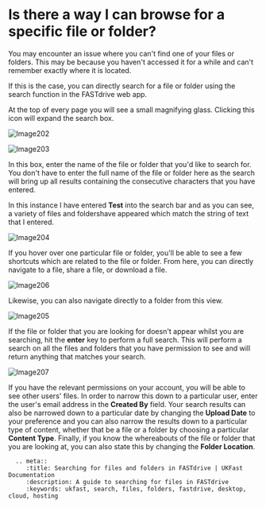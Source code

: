 # Is there a way I can browse for a specific file or folder?

You may encounter an issue where you can't find one of your files or folders. This may be because you haven't accessed it for a while and can't remember exactly where it is located.

If this is the case, you can directly search for a file or folder using the search function in the FASTdrive web app.

At the top of every page you will see a small magnifying glass. Clicking this icon will expand the search box.

![Image202](files/Image202.png)

![Image203](files/Image203.png)

In this box, enter the name of the file or folder that you'd like to search for. You don't have to enter the full name of the file or
folder here as the search will bring up all results containing the consecutive characters that you have entered.

In this instance I have entered __Test__ into the search bar and as you can see, a variety of files and foldershave appeared which match the string of text that I entered.

![Image204](files/Image204.png)

If you hover over one particular file or folder, you'll be able to see a few shortcuts which are related to the file or folder. From here, you can directly navigate to a file, share a file, or download a file.

![Image206](files/Image206.png)

Likewise, you can also navigate directly to a folder from this view.

![Image205](files/Image205.png)

If the file or folder that you are looking for doesn't appear whilst you are searching, hit the __enter__ key to perform a full search. This will perform a search on all the files and folders that you have permission to see and will return anything that matches your search.

![Image207](files/Image207.png)

If you have the relevant permissions on your account, you will be able to see other users' files. In order to narrow this down to a particular user, enter the user's email address in the __Created By__ field. Your search results can also be narrowed down to a particular date by changing the __Upload Date__ to your preference and you can also narrow the results down to a particular type of content, whether that be a file or a folder by choosing a particular __Content Type__. Finally, if you know the whereabouts of the file or folder that you are looking at, you can also state this by changing the __Folder Location__.

```eval_rst
  .. meta::
     :title: Searching for files and folders in FASTdrive | UKFast Documentation
     :description: A guide to searching for files in FASTdrive
     :keywords: ukfast, search, files, folders, fastdrive, desktop, cloud, hosting

